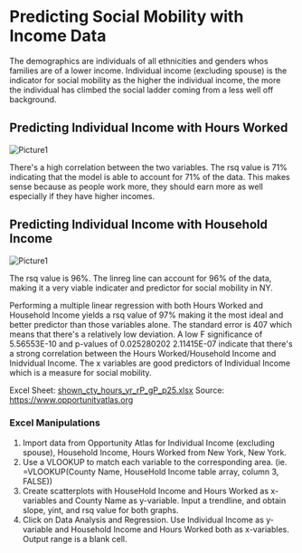 # Predicting Social Mobility with Income Data 
The demographics are individuals of all ethnicities and genders whos families are of a lower income. Individual income (excluding spouse) is the indicator for social mobility as the higher the individual income, the more the individual has climbed the social ladder coming from a less well off background.

## Predicting Individual Income with Hours Worked
![Picture1](https://user-images.githubusercontent.com/60996310/75592698-f99e3500-5a50-11ea-993b-8b40542e9458.png)

There's a high correlation between the two variables. The rsq value is 71% indicating that the model is able to account for 71% of the data. This makes sense because as people work more, they should earn more as well especially if they have higher incomes. 

## Predicting Individual Income with Household Income
![Picture1](https://user-images.githubusercontent.com/60996310/75593069-15560b00-5a52-11ea-94f4-c895acfc143f.png)

The rsq value is 96%. The linreg line can account for 96% of the data, making it a very viable indicater and predictor for social mobility in NY. 

Performing a multiple linear regression with both Hours Worked and Household Income yields a rsq value of 97% making it the most ideal and better predictor than those variables alone. The standard error is 407 which means that there's a relatively low deviation. A low F significance of 5.56553E-10 and p-values of 0.025280202
2.11415E-07 indicate that there's a strong correlation between the Hours Worked/Household Income and Inidvidual Income. The x variables are good predictors of Individual Income which is a measure for social mobility.

Excel Sheet: [shown_cty_hours_yr_rP_gP_p25.xlsx](https://github.com/vtran24/LinReg_SocialMobility/files/4269938/shown_cty_hours_yr_rP_gP_p25.xlsx)
Source: https://www.opportunityatlas.org


### Excel Manipulations
1. Import data from Opportunity Atlas for Individual Income (excluding spouse), Household Income, Hours Worked from New York, New York. 
2. Use a VLOOKUP to match each variable to the corresponding area. (ie. =VLOOKUP(County Name, HouseHold Income table array, column 3, FALSE)) 
3. Create scatterplots with HouseHold Income and Hours Worked as x-variables and County Name as y-variable. Input a trendline, and obtain slope, yint, and rsq value for both graphs.
4. Click on Data Analysis and Regression. Use Individual Income as y-variable and Household Income and Hours Worked both as x-variables. Output range is a blank cell. 
